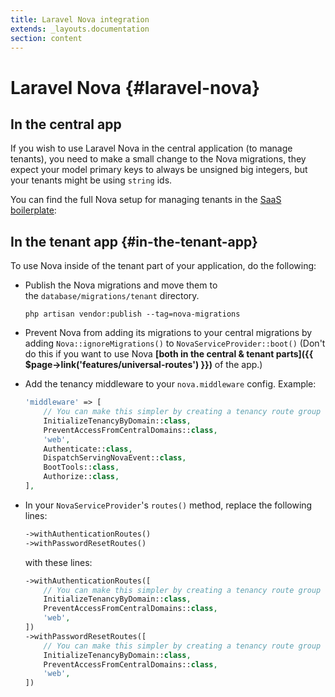 ```yaml
---
title: Laravel Nova integration
extends: _layouts.documentation
section: content
---
```


# Laravel Nova {#laravel-nova}

## In the central app

If you wish to use Laravel Nova in the central application (to manage tenants), you need to make a small change to the Nova migrations, they expect your model primary keys to always be unsigned big integers, but your tenants might be using `string` ids.

You can find the full Nova setup for managing tenants in the [SaaS boilerplate](/saas-boilerplate):

## In the tenant app {#in-the-tenant-app}

To use Nova inside of the tenant part of your application, do the following:

- Publish the Nova migrations and move them to the `database/migrations/tenant` directory.

    ```
    php artisan vendor:publish --tag=nova-migrations
    ```

- Prevent Nova from adding its migrations to your central migrations by adding `Nova::ignoreMigrations()` to `NovaServiceProvider::boot()` (Don't do this if you want to use Nova **[both in the central & tenant parts]({{ $page->link('features/universal-routes') }})** of the app.)
- Add the tenancy middleware to your `nova.middleware` config. Example:

    ```php
    'middleware' => [
        // You can make this simpler by creating a tenancy route group
        InitializeTenancyByDomain::class,
        PreventAccessFromCentralDomains::class,
        'web',
        Authenticate::class,
        DispatchServingNovaEvent::class,
        BootTools::class,
        Authorize::class,
    ],
    ```

- In your `NovaServiceProvider`'s `routes()` method, replace the following lines:

    ```php
    ->withAuthenticationRoutes()
    ->withPasswordResetRoutes()
    ```

    with these lines:

    ```php
    ->withAuthenticationRoutes([
        // You can make this simpler by creating a tenancy route group
        InitializeTenancyByDomain::class,
        PreventAccessFromCentralDomains::class,
        'web',
    ])
    ->withPasswordResetRoutes([
        // You can make this simpler by creating a tenancy route group
        InitializeTenancyByDomain::class,
        PreventAccessFromCentralDomains::class,
        'web',
    ])
    ```